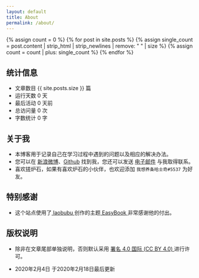 ```yaml
---
layout: default
title: About
permalink: /about/
---
```


{% assign count = 0 %}
{% for post in site.posts %}
    {% assign single_count = post.content | strip_html | strip_newlines | remove: " " | size %}
    {% assign count = count | plus: single_count %}
{% endfor %}

## 统计信息

- 文章数目 <span class="color_ff0b5">{{ site.posts.size }}</span> 篇
- 运行天数 <span id="htmer_time" class="color_ff0b5">0</span> 天
- 最后活动 <span id="activity_time" data-year="{{ site.posts[0].date| slice: 0,4 }}" data-month="{{ site.posts[0].date| slice: 5,2 }}" data-day="{{ site.posts[0].date| slice: 8,2 }}" class="color_ff0b5">0</span> 天前
- 总访问量 <span id="busuanzi_value_site_pv" class="color_ff0b5">0</span> 次
- 字数统计 <span class="color_ff0b5" id="words">0</span> 字

## 关于我

- 本博客用于记录自己在学习过程中遇到的问题以及相应的解决办法。
- 您可以在 <a href="https://www.weibo.com/u/6087295124" target="_blank" class='high-a'>新浪微博<i class="icon-link1"></i></a>、<a href="https://github.com/myhusky" target="_blank" class='high-a'>Github<i class="icon-link1"></i></a> 找到我，您还可以发送 <a href='mailto:MyHasky@hotmail.com' target='_blank' class='high-a'>电子邮件<i class="icon-link1"></i></a> 与我取得联系。
- 喜欢搓炉石，如果有喜欢炉石的小伙伴，也欢迎添加 `我想养条哈士奇#5537` 为好友。

## 特别感谢

- 这个站点使用了<a href="http://laobubu.net" target="_blank" class='high-a'> laobubu<i class="icon-link1"></i> </a>创作的主题<a href="https://github.com/laobubu/jekyll-theme-EasyBook" target="_blank" class='high-a'> EasyBook<i class="icon-link1"></i> </a>非常感谢他的付出。

## 版权说明

- 除非在文章尾部单独说明，否则默认采用 <a href="https://creativecommons.org/licenses/by/4.0/deed.zh" target="_blank" class='high-a'>署名 4.0 国际 (CC BY 4.0) </a>进行许可。
 
- 2020年2月4日 于2020年2月18日最后更新

<script type="text/javascript">
    window.onload=function(){
        // setTime()
        setATime(2020, 2-1, 1, "htmer_time")

        var activity_date_item = document.getElementById("activity_time")
        var year = activity_date_item.getAttribute("data-year")
        var month = activity_date_item.getAttribute("data-month")
        var day = activity_date_item.getAttribute("data-day")
        
        setATime(year, month-1, day, "activity_time")
    }
        //数字自增到某一值动画参数（目标元素,自定义配置）
    function NumAutoPlusAnimation(targetEle, options) {

        /*可以自己改造下传入的参数，按照自己的需求和喜好封装该函数*/
        //不传配置就把它绑定在相应html元素的data-xxxx属性上吧
        options = options || {};

        var $this = document.getElementById(targetEle),
            time = options.time || $this.data('time'), //总时间--毫秒为单位
            finalNum = options.num || $this.data('value'), //要显示的真实数值
            regulator = options.regulator || 100, //调速器，改变regulator的数值可以调节数字改变的速度

            step = finalNum / (time / regulator),/*每30ms增加的数值--*/
            count = 0, //计数器
            initial = 0;

        var timer = setInterval(function() {

            count = count + step;

            if(count >= finalNum) {
                clearInterval(timer);
                count = finalNum;
            }
            //t未发生改变的话就直接返回
            //避免调用text函数，提高DOM性能
            var t = Math.floor(count);
            if(t == initial) return;

            initial = t;

            $this.innerHTML = initial;
        }, 30);
    }
    var count = {{ count }} - {{ count }}*0.12
    NumAutoPlusAnimation("words", {
        time: 1800,
        num: count,
        regulator: 50
    })
</script>